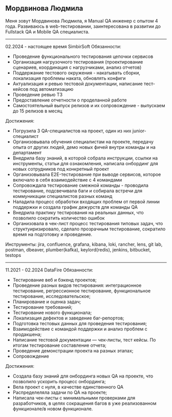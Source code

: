## Мордвинова Людмила

Меня зовут Мордвинова Людмила, я Manual QA инженер с опытом 4 года. Развиваюсь в web-тестировании, заинтересована в развитии до Fullstack QA и Mobile QA специалиста.
______________
02.2024 - настоящее время SimbirSoft
Обязанности:
- Проведение функционального тестирования цепочки сервисов
- Организация нагрузочного тестирования (проектирование сценариев, координация с нагрузчиками, анализ отчетов)
- Поддержание тестового окружения - накатывать сборки, локализация проблемы наката, обновлять конфиги
- Актуализация и ревью тестовой документации, написание тест-кейсов под автоматизацию
- Проведение ревью ТЗ 
- Предоставление отчетности о проделанной работе
- Самостоятельный выпуск релизов и их сопровождение - выпускаем до 15 релизов в месяц


Достижения:
- Погрузила 3 QA-специалистов на проект, один из них junior-специалист
- Организовывала обучения специалистам на проекте, передачу опыта от других людей, демо новых фичей внутри команды и на департамент
- Внедрила базу знаний, в которой собрала инструкции, ссылки на инструменты, статьи для ознакомления, написала онбординг для новых сотрудников под конкретный проект
- Организовывала E2E-тестирование при выводе сервисов, которое включало в себя взаимодействие с 4 командами
- Сопровождала тестирование смежной команды - проводила тестирование, подсвечивала баги и собирала встречи для коммуникации специалистов разных команд
- Наладила процесс обработки входящих проблем от первой линии поддержки и создала график дежурств для команды QA
- Внедрила практику тестирования на реальных данных, что позволило сократить количество ошибок
- Организовала в чек-лист процесс тестирования типовых задач, что структуиризировало, сделало прозрачным тестирование, сократило время на подготовку и проведение.

Инструменты: jira, confluence, grafana, kibana, loki, rancher, lens, git lab, postman, dbeaver, plumber(kafka), keylord(redis), jenkins, bitbucket, testops
_______________
11.2021 - 02.2024 DataFire
Обязанности:
- Тестирование веб и бэкенд проектов;
- Проведение разных видов тестирования: интеграционное тестирование, регрессионное тестирование, функциональное тестирование, исследовательское;
- Планирование и оценка задач;
- Тестирование требований;
- Тестирование нового функционала;
- Локализация дефектов и заведение баг-репортов;
- Подготовка тестовых данных для проведения тестирования;
- Взаимодействие с командой поддержки и анализ проблем с продакшена;
- Написание тестовой документации — чек-листы, тест кейсы. По итогам тестирование составление отчета;
- Проведение демонстрации проекта на разных этапах;
- Сопровождение

Достижения:
- Создала базу знаний для онбординга новых QA на проекте, что позволило ускорить процесс онбординга;
- Вела проект с нуля, в качестве единственного QA
- Распределеляла задачи по QA на проекте;
- Написала чек-листы с минимальными проверками для разработчиков, в целях сокращения багов в уже реализованном функционале/в новом функционале.
